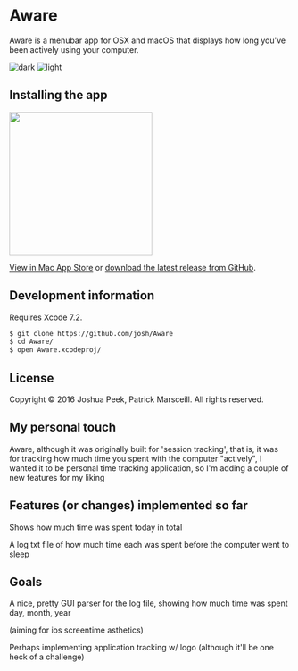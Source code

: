 # Aware

Aware is a menubar app for OSX and macOS that displays how long you've been actively using your computer.

![dark](https://cloud.githubusercontent.com/assets/896475/12149285/eee30008-b470-11e5-81e9-de7072a11827.png)
![light](https://cloud.githubusercontent.com/assets/896475/12149287/eeeac37e-b470-11e5-9bda-8a2502a39148.png)

## Installing the app

<img src="https://cloud.githubusercontent.com/assets/896475/19049990/9dd65572-897a-11e6-99a1-7b83db895cc7.png" width="256" height="256">

[View in Mac App Store](https://itunes.apple.com/us/app/aware/id1082170746?mt=12) or [download the latest release from GitHub](https://github.com/josh/Aware/releases/latest).

## Development information

Requires Xcode 7.2.

``` sh
$ git clone https://github.com/josh/Aware
$ cd Aware/
$ open Aware.xcodeproj/
```

## License

Copyright © 2016 Joshua Peek, Patrick Marsceill. All rights reserved.

## My personal touch
Aware, although it was originally built for 'session tracking', that is, it was for tracking how much time you spent with the computer "actively", I wanted it to be personal time tracking application, so I'm adding a couple of new features for my liking

## Features (or changes) implemented so far
Shows how much time was spent today in total

A log txt file of how much time each was spent before the computer went to sleep

## Goals
A nice, pretty GUI parser for the log file, showing how much time was spent day, month, year 

(aiming for ios screentime asthetics)

Perhaps implementing application tracking w/ logo (although it'll be one heck of a challenge)
